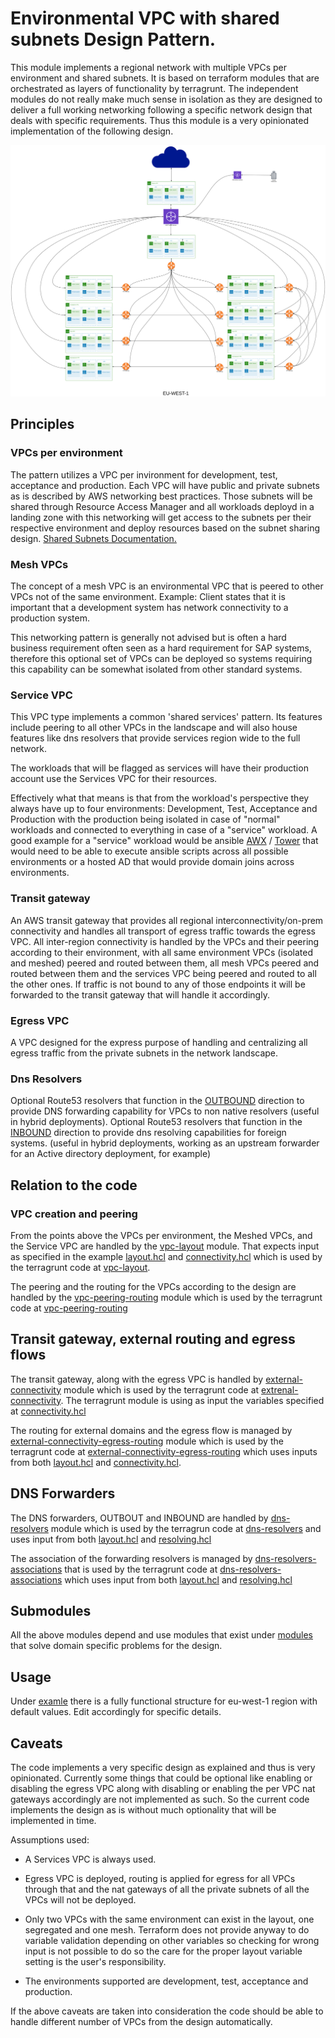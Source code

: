 # Environmental VPC with shared subnets Design Pattern.
This module implements a regional network with multiple VPCs per environment and shared subnets. It is based on terraform modules that are orchestrated as layers of functionality by terragrunt.
The independent modules do not really make much sense in isolation as they are designed to deliver a full working networking following a specific network design that deals with specific requirements.
Thus this module is a very opinionated implementation of the following design. 

![Network Design](./network_design.svg)

## Principles

### VPCs per environment

The pattern utilizes a VPC per invironment for development, test, acceptance and production. 
Each VPC will have public and private subnets as is described by AWS networking best practices.
Those subnets will be shared through Resource Access Manager and all workloads deployd in a landing
zone with this networking will get access to the subnets per their respective environment and deploy 
resources based on the subnet sharing design. [Shared Subnets Documentation.](https://docs.aws.amazon.com/vpc/latest/userguide/vpc-sharing.html)

### Mesh VPCs

The concept of a mesh VPC is an environmental VPC that is peered to other VPCs not of the same environment.
Example: Client states that it is important that a development system has network connectivity to a production system.
         
This networking pattern is generally not advised but is often a hard business requirement often seen as a hard requirement for SAP systems, 
therefore this optional set of VPCs can be deployed so systems requiring this capability can be somewhat isolated from other standard systems.

### Service VPC
    
This VPC type implements a common 'shared services' pattern. Its features include peering to all other VPCs in the 
landscape and will also house features like dns resolvers that provide services region wide to the full network. 

The workloads that will be flagged as services will have their production account use the Services VPC for their resources.

Effectively what that means is that from the workload's perspective they always have up to four environments: Development, 
Test, Acceptance and Production with the production being isolated in case of "normal" workloads and connected to everything
in case of a "service" workload. A good example for a "service" workload would be ansible [AWX](https://github.com/ansible/awx) / 
[Tower](https://www.ansible.com/products/tower) that would need to be able to execute ansible scripts across all possible environments 
or a hosted AD that would provide domain joins across environments.


### Transit gateway
    
An AWS transit gateway that provides all regional interconnectivity/on-prem connectivity and handles all transport
of egress traffic towards the egress VPC. All inter-region connectivity is handled by the VPCs and their peering according 
to their environment, with all same environment VPCs (isolated and meshed) peered and routed between them, all mesh VPCs peered
and routed between them and the services VPC being peered and routed to all the other ones. If traffic is not bound to any of those
endpoints it will be forwarded to the transit gateway that will handle it accordingly.
    

### Egress VPC
    
A VPC designed for the express purpose of handling and centralizing all egress traffic from the private subnets 
in the network landscape. 


### Dns Resolvers

Optional Route53 resolvers that function in the [OUTBOUND](https://docs.aws.amazon.com/Route53/latest/DeveloperGuide/resolver-forwarding-outbound-queries.html)
direction to provide DNS forwarding capability for VPCs to non native resolvers (useful in hybrid deployments). 
Optional Route53 resolvers that function in the [INBOUND](https://docs.aws.amazon.com/Route53/latest/DeveloperGuide/resolver.html) 
direction to provide dns resolving capabilities for foreign systems. (useful in hybrid deployments, 
working as an upstream forwarder for an Active directory deployment, for example)

## Relation to the code

### VPC creation and peering

From the points above the VPCs per environment, the Meshed VPCs, and the Service VPC are handled by the [vpc-layout](./vpc-layout/README.md) 
module. That expects input as specified in the example [layout.hcl](./example/layout.hcl) and [connectivity.hcl](./example/connectivity.hcl) 
which is used by the terragrunt code at [vpc-layout](./example/vpc-layout/terragrunt.hcl).

The peering and the routing for the VPCs according to the design are handled by the [vpc-peering-routing](./vpc-peering-routing/README.md) 
module which is used by the terragrunt code at [vpc-peering-routing](./example/vpc-peering-routing/terragrunt.hcl)

## Transit gateway, external routing and egress flows

The transit gateway, along with the egress VPC is handled by [external-connectivity](./external-connectivity/README.md) module
which is used by the terragrunt code at [extrenal-connectivity](./example/external-connectivity/terragrunt.hcl). 
The terragrunt module is using as input the variables specified at [connectivity.hcl](./example/connectivity.hcl) 

The routing for external domains and the egress flow is managed by [external-connectivity-egress-routing](./external-connectivity-egress-routing/README.md)
module which is used by the terragrunt code at [external-connectivity-egress-routing](./example/external-connectivity-egress-routing/terragrunt.hcl) 
which uses inputs from both [layout.hcl](./example/layout.hcl) and [connectivity.hcl](./example/connectivity.hcl).

## DNS Forwarders

The DNS forwarders, OUTBOUT and INBOUND are handled by [dns-resolvers](./dns-resolvers/README.md) module which is used by the 
terragrun code at [dns-resolvers](./example/dns-resolvers/terragrunt.hcl) and uses input from both [layout.hcl](./example/layout.hcl)
and [resolving.hcl](./example/resolving.hcl)

The association of the forwarding resolvers is managed by [dns-resolvers-associations](./dns-resolvers-associations/README.md) 
that is used by the terragrunt code at [dns-resolvers-associations](./example/dns-resolvers-associations/terragrunt.hcl) 
which uses input from both [layout.hcl](./example/layout.hcl) and [resolving.hcl](./example/resolving.hcl)


## Submodules

All the above modules depend and use modules that exist under [modules](./modules) that solve domain specific problems for the design. 


## Usage

Under [examle](./example) there is a fully functional structure for eu-west-1 region with default values. Edit accordingly for specific details.


## Caveats

The code implements a very specific design as explained and thus is very opinionated. 
Currently some things that could be optional like enabling or disabling the egress VPC along with disabling or enabling 
the per VPC nat gateways accordingly are not implemented as such. So the current code implements the design as is without much 
optionality that will be implemented in time. 

Assumptions used:

* A Services VPC is always used.
* Egress VPC is deployed, routing is applied for egress for all VPCs through that and the nat gateways of all the private subnets of all
the VPCs will not be deployed.
  
* Only two VPCs with the same environment can exist in the layout, one segregated and one mesh. Terraform does not provide anyway to do
variable validation depending on other variables so checking for wrong input is not possible to do so the care for the proper layout variable
  setting is the user's responsibility.
  
* The environments supported are development, test, acceptance and production.

If the above caveats are taken into consideration the code should be able to handle different number of VPCs from the design automatically.

